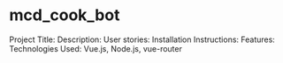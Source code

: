 # mcd_cook_bot
Project Title:
Description:
User stories:
Installation Instructions:
Features:
Technologies Used:
Vue.js, Node.js, vue-router